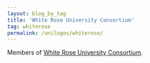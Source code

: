 ```yaml
---
layout: blog_by_tag
title: 'White Rose University Consortium'
tag: whiterose
permalink: /unilogos/whiterose/
---
```


Members of [White Rose University Consortium](http://www.whiterose.ac.uk/).
